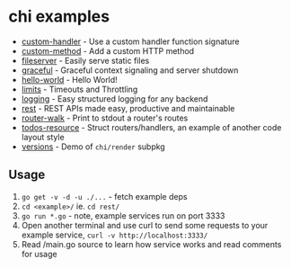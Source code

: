 chi examples
============

* [custom-handler](https://github.com/go-chi/chi/blob/master/_examples/custom-handler/main.go) - Use a custom handler function signature
* [custom-method](https://github.com/go-chi/chi/blob/master/_examples/custom-method/main.go) - Add a custom HTTP method
* [fileserver](https://github.com/go-chi/chi/blob/master/_examples/fileserver/main.go) - Easily serve static files
* [graceful](https://github.com/go-chi/chi/blob/master/_examples/graceful/main.go) - Graceful context signaling and server shutdown
* [hello-world](https://github.com/go-chi/chi/blob/master/_examples/hello-world/main.go) - Hello World!
* [limits](https://github.com/go-chi/chi/blob/master/_examples/limits/main.go) - Timeouts and Throttling
* [logging](https://github.com/go-chi/chi/blob/master/_examples/logging/main.go) - Easy structured logging for any backend
* [rest](https://github.com/go-chi/chi/blob/master/_examples/rest/main.go) - REST APIs made easy, productive and maintainable
* [router-walk](https://github.com/go-chi/chi/blob/master/_examples/router-walk/main.go) - Print to stdout a router's routes
* [todos-resource](https://github.com/go-chi/chi/blob/master/_examples/todos-resource/main.go) - Struct routers/handlers, an example of another code layout style
* [versions](https://github.com/go-chi/chi/blob/master/_examples/versions/main.go) - Demo of `chi/render` subpkg


## Usage

1. `go get -v -d -u ./...` - fetch example deps
2. `cd <example>/` ie. `cd rest/`
3. `go run *.go` - note, example services run on port 3333
4. Open another terminal and use curl to send some requests to your example service,
   `curl -v http://localhost:3333/`
5. Read <example>/main.go source to learn how service works and read comments for usage
